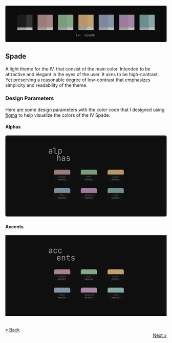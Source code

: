 ![Spade](../.github/assets/palettes/spade/colorscheme.png)

## Spade

A light theme for the IV. that consist of the main color. Intended to be attractive and elegant in the eyes of the user. It aims to be high-contrast.
Yet preserving a reasonable degree of low-contrast that emphasizes simplicity and readability of the theme. 

### Design Parameters

Here are some design parameters with the color code that I designed using [figma](https://figma.com) to help visualize the colors of the IV Spade. 

#### Alphas  

![Alpha](../.github/assets/palettes/spade/alphas.png)

#### Accents  

![Accents](../.github/assets/palettes/spade/accents.png)

<br />
<a href="https://github.com/riyuzenn/iv" align="left">« Back</a>
<div align="right">
  <a href="https://github.com/riyuzenn/iv">Next »</a>
</div>
